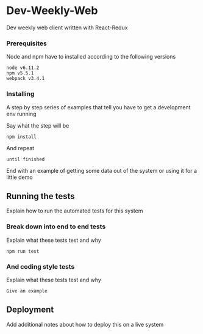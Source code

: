 # Dev-Weekly-Web

Dev weekly web client written with React-Redux


### Prerequisites

Node and npm have to installed according to the following versions 
```
node v6.11.2
npm v5.5.1
webpack v3.4.1

```

### Installing

A step by step series of examples that tell you have to get a development env running

Say what the step will be

```
npm install
```

And repeat

```
until finished
```

End with an example of getting some data out of the system or using it for a little demo

## Running the tests

Explain how to run the automated tests for this system

### Break down into end to end tests

Explain what these tests test and why

```
npm run test
```

### And coding style tests

Explain what these tests test and why

```
Give an example
```

## Deployment

Add additional notes about how to deploy this on a live system


